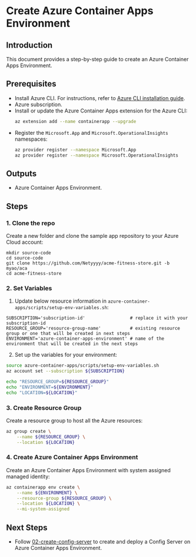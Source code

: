 # Create Azure Container Apps Environment
## Introduction
This document provides a step-by-step guide to create an Azure Container Apps Environment.

## Prerequisites
- Install Azure CLI. For instructions, refer to [Azure CLI installation guide](https://docs.microsoft.com/en-us/cli/azure/install-azure-cli).
- Azure subscription.
- Install or update the Azure Container Apps extension for the Azure CLI:
    ```bash
    az extension add --name containerapp --upgrade
    ```
- Register the `Microsoft.App` and `Microsoft.OperationalInsights` namespaces:
    ```bash
    az provider register --namespace Microsoft.App
    az provider register --namespace Microsoft.OperationalInsights
    ```

## Outputs
- Azure Container Apps Environment.

## Steps

### 1. Clone the repo
Create a new folder and clone the sample app repository to your Azure Cloud account:
```shell
mkdir source-code
cd source-code
git clone https://github.com/Netyyyy/acme-fitness-store.git -b myao/aca
cd acme-fitness-store
```

### 2. Set Variables
1. Update below resource information in `azure-container-apps/scripts/setup-env-variables.sh`:
```
SUBSCRIPTION='subscription-id'                 # replace it with your subscription-id
RESOURCE_GROUP='resource-group-name'           # existing resource group or one that will be created in next steps
ENVIRONMENT='azure-container-apps-environment' # name of the environment that will be created in the next steps
```

2. Set up the variables for your environment:
```bash
source azure-container-apps/scripts/setup-env-variables.sh
az account set --subscription ${SUBSCRIPTION}

echo "RESOURCE_GROUP=${RESOURCE_GROUP}"
echo "ENVIRONMENT=${ENVIRONMENT}"
echo "LOCATION=${LOCATION}"
```

### 3. Create Resource Group
Create a resource group to host all the Azure resources:
```bash
az group create \
    --name ${RESOURCE_GROUP} \
    --location ${LOCATION}
```

### 4. Create Azure Container Apps Environment
Create an Azure Container Apps Environment with system assigned managed identity:
```bash
az containerapp env create \
    --name ${ENVIRONMENT} \
    --resource-group ${RESOURCE_GROUP} \
    --location ${LOCATION} \
    --mi-system-assigned
```

## Next Steps

- Follow [02-create-config-server](./02-create-config-server.md) to create and deploy a Config Server on Azure Container Apps Environment.